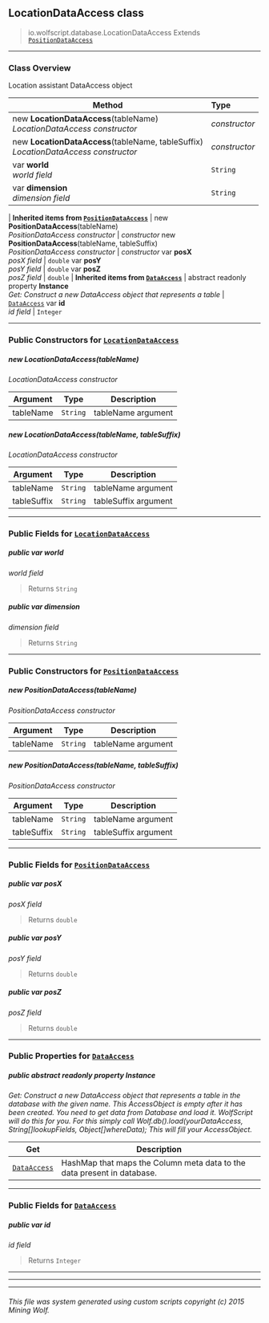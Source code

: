 ## LocationDataAccess __class__

>io.wolfscript.database.LocationDataAccess
>Extends [`PositionDataAccess`](PositionDataAccess.md)

---

### Class Overview

Location assistant DataAccess object

Method | Type   
--- | :--- 
new __LocationDataAccess__(tableName) <br> _LocationDataAccess constructor_ | _constructor_
new __LocationDataAccess__(tableName, tableSuffix) <br> _LocationDataAccess constructor_ | _constructor_
 var __world__ <br> _world field_ | `String`
 var __dimension__ <br> _dimension field_ | `String`
 |
__Inherited items from [`PositionDataAccess`](PositionDataAccess.md)__ |
new __PositionDataAccess__(tableName) <br> _PositionDataAccess constructor_ | _constructor_
new __PositionDataAccess__(tableName, tableSuffix) <br> _PositionDataAccess constructor_ | _constructor_
 var __posX__ <br> _posX field_ | `double`
 var __posY__ <br> _posY field_ | `double`
 var __posZ__ <br> _posZ field_ | `double`
 |
__Inherited items from [`DataAccess`](DataAccess.md)__ |
abstract readonly property __Instance__ <br> _Get: Construct a new DataAccess object that represents a table_ | [`DataAccess`](DataAccess.md)
 var __id__ <br> _id field_ | `Integer`







---

### Public Constructors for [`LocationDataAccess`](LocationDataAccess.md)

##### <a id='locationdataaccess'></a>new __LocationDataAccess__(tableName) 

_LocationDataAccess constructor_

Argument | Type | Description  
--- | --- | --- 
tableName | `String` | tableName argument

##### <a id='locationdataaccess'></a>new __LocationDataAccess__(tableName, tableSuffix) 

_LocationDataAccess constructor_

Argument | Type | Description  
--- | --- | --- 
tableName | `String` | tableName argument
tableSuffix | `String` | tableSuffix argument

---

### Public Fields for [`LocationDataAccess`](LocationDataAccess.md)

##### <a id='world'></a>public  var __world__

_world field_

>Returns
>  `String`

##### <a id='dimension'></a>public  var __dimension__

_dimension field_

>Returns
>  `String`

---
### Public Constructors for [`PositionDataAccess`](PositionDataAccess.md)

##### <a id='positiondataaccess'></a>new __PositionDataAccess__(tableName) 

_PositionDataAccess constructor_

Argument | Type | Description  
--- | --- | --- 
tableName | `String` | tableName argument

##### <a id='positiondataaccess'></a>new __PositionDataAccess__(tableName, tableSuffix) 

_PositionDataAccess constructor_

Argument | Type | Description  
--- | --- | --- 
tableName | `String` | tableName argument
tableSuffix | `String` | tableSuffix argument

---

### Public Fields for [`PositionDataAccess`](PositionDataAccess.md)

##### <a id='posx'></a>public  var __posX__

_posX field_

>Returns
>  `double`

##### <a id='posy'></a>public  var __posY__

_posY field_

>Returns
>  `double`

##### <a id='posz'></a>public  var __posZ__

_posZ field_

>Returns
>  `double`

---

### Public Properties for [`DataAccess`](DataAccess.md)

##### <a id='instance'></a>public abstract readonly property __Instance__

_Get: Construct a new DataAccess object that represents a table in the database with the given name. This AccessObject is empty after it has been created. You need to get data from Database and load it. WolfScript will do this for you. For this simply call Wolf.db().load(yourDataAccess, String[]lookupFields, Object[]whereData); This will fill your AccessObject._

Get | Description
--- | --- 
[`DataAccess`](DataAccess.md) | HashMap that maps the Column meta data to the data present in database.



---

### Public Fields for [`DataAccess`](DataAccess.md)

##### <a id='id'></a>public  var __id__

_id field_

>Returns
>  `Integer`

---


---


---


###### This file was system generated using custom scripts copyright (c) 2015 Mining Wolf.
	

